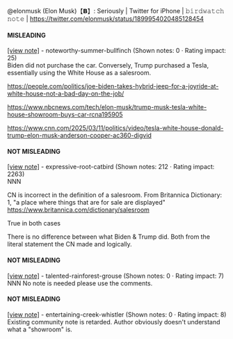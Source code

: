 @elonmusk (Elon Musk)【𝗕】: Seriously | Twitter for iPhone | 𝚋𝚒𝚛𝚍𝚠𝚊𝚝𝚌𝚑 𝚗𝚘𝚝𝚎 | https://twitter.com/elonmusk/status/1899954020485128454

#### MISLEADING

[[view note]](https://x.com/i/birdwatch/n/1899963150499238097) - noteworthy-summer-bullfinch (Shown notes: 0 · Rating impact: 25)\
Biden did not purchase the car. Conversely, Trump purchased a Tesla, essentially using the White House as a salesroom.

https://people.com/politics/joe-biden-takes-hybrid-jeep-for-a-joyride-at-white-house-not-a-bad-day-on-the-job/

https://www.nbcnews.com/tech/elon-musk/trump-musk-tesla-white-house-showroom-buys-car-rcna195905

https://www.cnn.com/2025/03/11/politics/video/tesla-white-house-donald-trump-elon-musk-anderson-cooper-ac360-digvid

#### NOT MISLEADING

[[view note]](https://x.com/i/birdwatch/n/1899969243510370443) - expressive-root-catbird (Shown notes: 212 · Rating impact: 2263)\
NNN

CN is incorrect in the definition of a salesroom. From Britannica Dictionary: 1, "a place where things that are for sale are displayed" 
https://www.britannica.com/dictionary/salesroom 

True in both cases

There is no difference between what Biden & Trump did. Both from the literal statement the CN made and logically. 

#### NOT MISLEADING

[[view note]](https://x.com/i/birdwatch/n/1899969076048650711) - talented-rainforest-grouse (Shown notes: 0 · Rating impact: 7)\
NNN No note is needed please use the comments.

#### NOT MISLEADING

[[view note]](https://x.com/i/birdwatch/n/1899966513471271198) - entertaining-creek-whistler (Shown notes: 0 · Rating impact: 8)\
Existing community note is retarded.  Author obviously doesn't understand what a "showroom" is.
